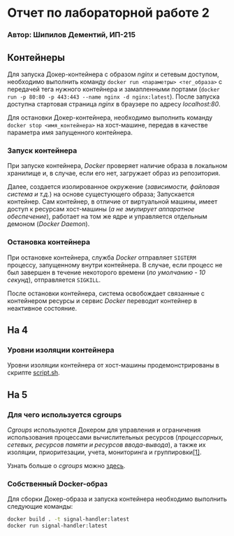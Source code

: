 # Отчет по лабораторной работе 2

### Автор: Шипилов Дементий, ИП-215

## Контейнеры

Для запуска Докер-контейнера с образом *nginx* и сетевым доступом, необходимо выполнить команду `docker run <параметры> <тег_образа>` с передачей тега нужного контейнера и замапленными портами (`docker run -p 80:80 -p 443:443 --name nginx -d nginx:latest`). После запуска доступна стартовая страница *nginx* в браузере по адресу *localhost:80*.

Для остановки Докер-контейнера, необходимо выполнить команду `docker stop <имя_контейнера>` на хост-машине, передав в качестве параметра имя запущенного контейнера.

### Запуск контейнера

При запуске контейнера, *Docker* проверяет наличие образа в локальном хранилище и, в случае, если его нет, загружает образ из репозитория.

Далее, создается изолированное окружение (*зависимости, файловая система и т.д.*) на основе сущестующего образа; Запускается контейнер. Сам контейнер, в отличие от виртуальной машины, имеет доступ к ресурсам хост-машины (*а не эмулирует аппаратное обеспечение*), работает на том же ядре и управляется отдельным демоном (*Docker Daemon*).

### Остановка контейнера

При остановке контейнера, служба *Docker* отправляет `SIGTERM` процессу, запущенному внутри контейнера. В случае, если процесс не был завершен в течение некоторого времени (*по умолчанию - 10 секунд*), отправляется `SIGKILL`.

После остановки контейнера, система освобождает связанные с контейнером ресурсы и сервис *Docker* переводит контейнер в неактивное состояние.

## На 4

### Уровни изоляции контейнера

Уровни изоляции контейнера от хост-машины продемонстрированы в скрипте [script.sh](./script.sh).

## На 5

### Для чего используется cgroups

*Cgroups* используются Докером для управления и ограничения использования процессами вычислительных ресурсов (*процессорных, сетевых, ресурсов памяти и ресурсов ввода-вывода*), а также их изоляции, приоритезации, учета, мониторинга и группировки[[1]](https://ru.wikipedia.org/wiki/Контрольная_группа_(Linux)).

Узнать больше о *cgroups* можно [здесь](https://habr.com/ru/companies/selectel/articles/303190).

### Собственный Docker-образ

Для сборки Докер-образа и запуска контейнера необходимо выполнить следующие команды:

```sh
docker build . -t signal-handler:latest
docker run signal-handler:latest
```
